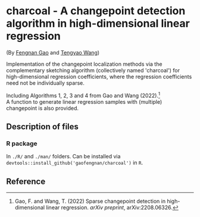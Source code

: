 # charcoal - A changepoint detection algorithm in high-dimensional linear regression

(By [Fengnan Gao](https://gaofn.xyz/ "Fengnan's Homepage") and [Tengyao
Wang](https://personal.lse.ac.uk/wangt60/ "Tengyao's Homepage"))

Implementation of the changepoint localization methods via the complementary 
sketching algorithm (collectively named 'charcoal') for high-dimensional 
regression coefficients, where the regression coefficients need not be 
individually sparse.

Including Algorithms 1, 2, 3 and 4 from Gao and Wang (2022).[^1]  
A function to generate linear regression samples with (multiple) changepoint
is also provided.

## Description of files

### R package

In `./R/` and `./man/` folders. Can be installed via `devtools::install_github('gaofengnan/charcoal')` in `R`.

## Reference

[^1]: Gao, F. and Wang, T. (2022) Sparse changepoint detection in 
high-dimensional linear regression. _arXiv preprint_, arXiv:2208.06326.
